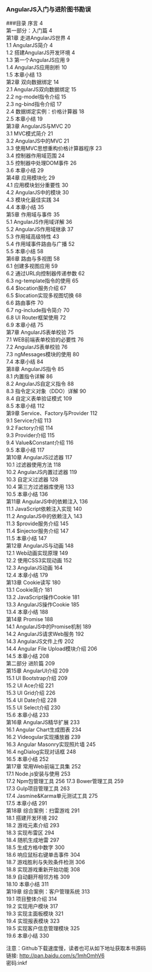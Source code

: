 ### AngularJS入门与进阶图书勘误
###目录
序言	4   
第一部分：入门篇	4   
第1章 走进AngularJS世界	4  
1.1 AngularJS简介	4   
1.2 搭建AngularJS开发环境	4     
1.3 第一个AngularJS应用	9   
1.4  AngularJS应用剖析	10    
1.5 本章小结	13  
第2章 双向数据绑定	14  
2.1 AngularJS双向数据绑定	15  
2.2 ng-model指令介绍	15  
2.3 ng-bind指令介绍	17  
2.4 数据绑定实例：价格计算器	18  
2.5 本章小结	19  
第3章 AngularJS与MVC	20  
3.1 MVC模式简介	21  
3.2 AngularJS中的MVC	21  
3.3 使用MVC思想重构价格计算器程序	23  
3.4 控制器作用域范围	24  
3.5 控制器中处理DOM事件	26  
3.6 本章小结	29  
第4章 应用模块化	29  
4.1 应用模块划分重要性	30  
4.2 AngularJS中的模块	30  
4.3 模块化最佳实践	34  
4.4 本章小结	35  
第5章 作用域与事件	35  
5.1 AngularJS作用域详解	36  
5.2 AngularJS作用域继承	37  
5.3 作用域高级特性	43  
5.4 作用域事件路由与广播	52  
5.5 本章小结	58  
第6章 路由与多视图	58  
6.1 创建多视图应用	59  
6.2 通过URL向控制器传递参数	62  
6.3 ng-template指令的使用	65  
6.4 $location服务介绍	67  
6.5 $location实现多视图切换	68  
6.6 路由事件	70  
6.7 ng-include指令简介	70  
6.8 UI Router框架使用	72  
6.9 本章小结	75  
第7章 AngularJS表单校验	75  
7.1 WEB前端表单校验的必要性	76  
7.2 AngularJS表单校验	76  
7.3 ngMessages模块的使用	80  
7.4 本章小结	84  
第8章 AngularJS指令	85  
8.1 内置指令详解	86  
8.2 AngularJS自定义指令	88  
8.3 指令定义对象（DDO）详解	90  
8.4 自定义表单验证模式	109  
8.5 本章小结	112  
第9章 Service、Factory与Provider	112  
9.1 Service介绍	113  
9.2 Factory介绍	114  
9.3 Provider介绍	115  
9.4 Value&Constant介绍	116  
9.5 本章小结	117  
第10章 AngularJS过滤器	117  
10.1 过滤器使用方法	118  
10.2 AngularJS内置过滤器	119  
10.3 自定义过滤器	128  
10.4 第三方过滤器库使用	133  
10.5 本章小结	136  
第11章 AngularJS中的依赖注入	136  
11.1 JavaScript依赖注入实现	140  
11.2 AngularJS中的依赖注入	143  
11.3 $provide服务介绍	145  
11.4 $injector服务介绍	147  
11.5 本章小结	147  
第12章 AngularJS与动画	148  
12.1 Web动画实现原理	149  
12.2 使用CSS3实现动画	152  
12.3 AngularJS动画	164  
12.4 本章小结	179  
第13章 Cookie读写	180  
13.1 Cookie简介	181  
13.2 JavaScript操作Cookie	181  
13.3 AngularJS操作Cookie	185  
13.4 本章小结	188  
第14章 Promise	188  
14.1 AngularJS中的Promise机制	189  
14.2 AngularJS请求Web服务	192  
14.3 AngularJS文件上传	202  
14.4 Angular File Upload模块介绍	206  
14.5 本章小结	208  
第二部分 进阶篇	209  
第15章 AngularUI介绍	209  
15.1 UI Bootstrap介绍	209  
15.2 UI Ace介绍	221  
15.3 UI Grid介绍	226    
15.4 UI Date介绍	228  
15.5 UI Select介绍	230  
15.6 本章小结	233  
第16章 AngularJS精华扩展	233  
16.1 Angular Chart生成图表	234  
16.2 Videogular实现播放器	239  
16.3 Angular Masonry实现照片墙	245  
16.4 ngDialog实现对话框	248  
16.5 本章小结	252  
第17章 常用Web前端工具集	252  
17.1 Node.js安装与使用	253  
17.2 Npm包管理工具	256
17.3 Bower管理工具	259  
17.3 Gulp项目管理工具	263  
17.4 Jasmine&Karma单元测试工具	275  
17.5 本章小结	291  
第18章 综合案例：扫雷游戏	291  
18.1 搭建开发环境	292  
18.2 游戏元素介绍	293  
18.3 实现布雷区	294  
18.4 随机生成地雷	297  
18.5 生成方格中数字	300  
18.6 响应鼠标右键单击事件	304  
18.7 游戏胜利与失败条件检测	306  
18.8 实现游戏重新开始功能	308  
18.9 自动翻开相邻方格	309  
18.10 本章小结	311   
第19章 综合案例：客户管理系统	313  
19.1 项目整体介绍	314  
19.2 实现用户模块	317  
19.3 实现主面板模块	321  
19.4 实现报表模块	323  
19.5 实现客户信息管理模块	325  
19.6 本章小结	330  

注意：Github下载速度慢，读者也可从如下地址获取本书源码  
链接: http://pan.baidu.com/s/1mhOmhV6  
密码:inkf


